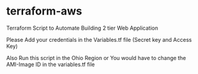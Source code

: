 # terraform-aws
Terraform Script to Automate Building 2 tier Web Application

Please Add your credentials in the Variables.tf file (Secret key and Access Key)

Also Run this script in the Ohio Region or You would have to change the AMI-Image ID in the variables.tf file
